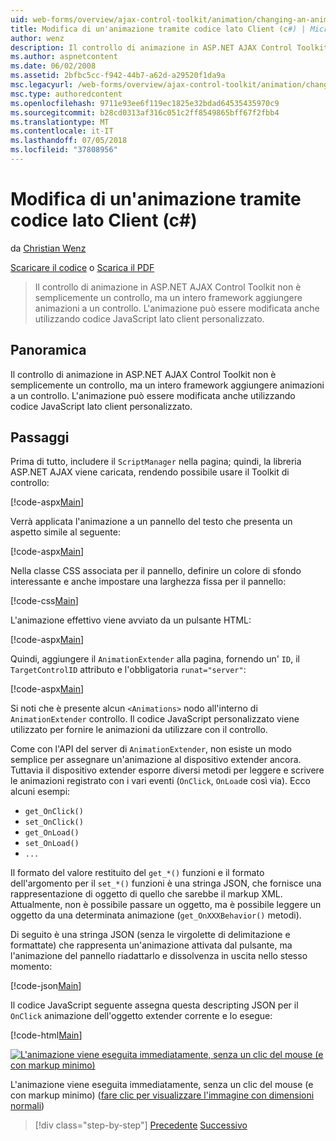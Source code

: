 ```yaml
---
uid: web-forms/overview/ajax-control-toolkit/animation/changing-an-animation-using-client-side-code-cs
title: Modifica di un'animazione tramite codice lato Client (c#) | Microsoft Docs
author: wenz
description: Il controllo di animazione in ASP.NET AJAX Control Toolkit non è semplicemente un controllo, ma un intero framework aggiungere animazioni a un controllo. L'animazione può inoltre...
ms.author: aspnetcontent
ms.date: 06/02/2008
ms.assetid: 2bfbc5cc-f942-44b7-a62d-a29520f1da9a
msc.legacyurl: /web-forms/overview/ajax-control-toolkit/animation/changing-an-animation-using-client-side-code-cs
msc.type: authoredcontent
ms.openlocfilehash: 9711e93ee6f119ec1825e32bdad64535435970c9
ms.sourcegitcommit: b28cd0313af316c051c2ff8549865bff67f2fbb4
ms.translationtype: MT
ms.contentlocale: it-IT
ms.lasthandoff: 07/05/2018
ms.locfileid: "37808956"
---
```

<a name="changing-an-animation-using-client-side-code-c"></a>Modifica di un'animazione tramite codice lato Client (c#)
====================
da [Christian Wenz](https://github.com/wenz)

[Scaricare il codice](http://download.microsoft.com/download/f/9/a/f9a26acd-8df4-4484-8a18-199e4598f411/Animation11.cs.zip) o [Scarica il PDF](http://download.microsoft.com/download/6/7/1/6718d452-ff89-4d3f-a90e-c74ec2d636a3/animation11CS.pdf)

> Il controllo di animazione in ASP.NET AJAX Control Toolkit non è semplicemente un controllo, ma un intero framework aggiungere animazioni a un controllo. L'animazione può essere modificata anche utilizzando codice JavaScript lato client personalizzato.


## <a name="overview"></a>Panoramica

Il controllo di animazione in ASP.NET AJAX Control Toolkit non è semplicemente un controllo, ma un intero framework aggiungere animazioni a un controllo. L'animazione può essere modificata anche utilizzando codice JavaScript lato client personalizzato.

## <a name="steps"></a>Passaggi

Prima di tutto, includere il `ScriptManager` nella pagina; quindi, la libreria ASP.NET AJAX viene caricata, rendendo possibile usare il Toolkit di controllo:

[!code-aspx[Main](changing-an-animation-using-client-side-code-cs/samples/sample1.aspx)]

Verrà applicata l'animazione a un pannello del testo che presenta un aspetto simile al seguente:

[!code-aspx[Main](changing-an-animation-using-client-side-code-cs/samples/sample2.aspx)]

Nella classe CSS associata per il pannello, definire un colore di sfondo interessante e anche impostare una larghezza fissa per il pannello:

[!code-css[Main](changing-an-animation-using-client-side-code-cs/samples/sample3.css)]

L'animazione effettivo viene avviato da un pulsante HTML:

[!code-aspx[Main](changing-an-animation-using-client-side-code-cs/samples/sample4.aspx)]

Quindi, aggiungere il `AnimationExtender` alla pagina, fornendo un' `ID`, il `TargetControlID` attributo e l'obbligatoria `runat="server"`:

[!code-aspx[Main](changing-an-animation-using-client-side-code-cs/samples/sample5.aspx)]

Si noti che è presente alcun `<Animations>` nodo all'interno di `AnimationExtender` controllo. Il codice JavaScript personalizzato viene utilizzato per fornire le animazioni da utilizzare con il controllo.

Come con l'API del server di `AnimationExtender`, non esiste un modo semplice per assegnare un'animazione al dispositivo extender ancora. Tuttavia il dispositivo extender esporre diversi metodi per leggere e scrivere le animazioni registrato con i vari eventi (`OnClick`, `OnLoad`e così via). Ecco alcuni esempi:

- `get_OnClick()`
- `set_OnClick()`
- `get_OnLoad()`
- `set_OnLoad()`
- `...`

Il formato del valore restituito del `get_*()` funzioni e il formato dell'argomento per il `set_*()` funzioni è una stringa JSON, che fornisce una rappresentazione di oggetto di quello che sarebbe il markup XML. Attualmente, non è possibile passare un oggetto, ma è possibile leggere un oggetto da una determinata animazione (`get_OnXXXBehavior()` metodi).

Di seguito è una stringa JSON (senza le virgolette di delimitazione e formattate) che rappresenta un'animazione attivata dal pulsante, ma l'animazione del pannello riadattarlo e dissolvenza in uscita nello stesso momento:

[!code-json[Main](changing-an-animation-using-client-side-code-cs/samples/sample6.json)]

Il codice JavaScript seguente assegna questa descripting JSON per il `OnClick` animazione dell'oggetto extender corrente e lo esegue:

[!code-html[Main](changing-an-animation-using-client-side-code-cs/samples/sample7.html)]


[![L'animazione viene eseguita immediatamente, senza un clic del mouse (e con markup minimo)](changing-an-animation-using-client-side-code-cs/_static/image2.png)](changing-an-animation-using-client-side-code-cs/_static/image1.png)

L'animazione viene eseguita immediatamente, senza un clic del mouse (e con markup minimo) ([fare clic per visualizzare l'immagine con dimensioni normali](changing-an-animation-using-client-side-code-cs/_static/image3.png))

> [!div class="step-by-step"]
> [Precedente](executing-animations-using-client-side-code-cs.md)
> [Successivo](animating-an-updatepanel-control-cs.md)

